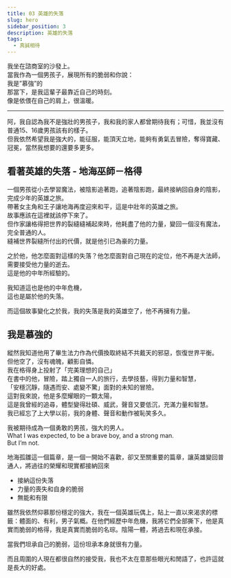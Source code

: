 ```yaml
---
title: 03 英雄的失落
slug: hero
sidebar_position: 3
description: 英雄的失落
tags:
  - 真誠相待
---
```


我坐在諮商室的沙發上。  
當我作為一個男孩子，展現所有的脆弱和你說：  
我是”慕強”的  
那當下，是我這輩子最靠近自己的時刻。  
像是依偎在自己的肩上，很溫暖。 
 
---

阿，我自認為我不是強壯的男孩子，我和我的家人都曾期待我有；可惜，我並沒有普通15、16歲男孩該有的樣子。  
但我依然希望我是強大的，能征服，能頂天立地，能夠有勇氣去冒險，奪得寶藏、冠冕，當然我想要的還要多更多。  

## 看著英雄的失落 - 地海巫師－格得  

一個男孩從小去學習魔法，被陰影追著跑，追著陰影跑，最終接納回自身的陰影，完成少年的英雄之旅。  
帶著女主角和王子讓地海再度迎來和平，這是中壯年的英雄之旅。  
故事應該在這裡就該停下來了。  
但作家讓格得把世界的裂縫縫補起來時，他耗盡了他的力量，變回一個沒有魔法，完全普通的人。  
縫補世界裂縫所付出的代價，就是他引已為豪的力量。  

之於他，他怎麼面對這樣的失落？他怎麼面對自己現在的定位，他不再是大法師，需要接受他力量的逝去。  
這是他的中年所經驗的。  

我知道這也是他的中年危機，  
這也是屬於他的失落。  

而這個故事變化之於我，我的失落是我的英雄空了，他不再擁有力量。  

## 我是慕強的

縱然我知道他用了畢生法力作為代價換取終結不共戴天的邪惡，恢復世界平衡。  
但他空了，沒有魂魄，顧影自憐。  
我在格得身上投射了「完美理想的自己」  
在書中的他，冒險，踏上獨自一人的旅行，去學技藝，得到力量和智慧，  
「安穩沉靜，隨遇而安、處變不驚」面對的未知的冒險。  
這對我來說，他是多麼耀眼的一顆太陽，  
這是我曾經的追尋，體型變得壯碩、威武，聲音又要低沉，充滿力量和智慧。  
我已經忘了上大學以前，我的身體、聲音和動作被恥笑多久。  

我被期待成為一個勇敢的男孩，強大的男人。  
What I was expected, to be a brave boy, and a strong man.  
But I’m not.  

地海孤雛這一個篇章，是一個一開始不喜歡，卻又至關重要的篇章，讓英雄變回普通人，將過往的榮耀和現實都接納回來  
- 接納這份失落
- 力量的喪失和自身的脆弱
- 無能和有限

雖然我依然仰慕那份穩定的強大，我在一個英雄玩偶上，貼上一直以來渴求的標籤：體面的、有利，男子氣概。在他們經歷中年危機，我將它們全部撕下，他是真實而脆弱的格得，我是真實而脆弱的名琮。陰陽一體，將過去和現在承接。  

當我們坦承自己的脆弱，這份坦承本身就很有力量。  

而且周圍的人現在都很自然的接受我，我也不太在意那些眼光和閒語了，也許這就是長大的好處。  




